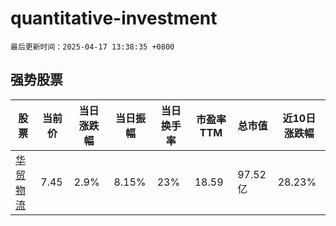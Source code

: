 # quantitative-investment

`最后更新时间：2025-04-17 13:38:35 +0800`

## 强势股票

|股票|当前价|当日涨跌幅|当日振幅|当日换手率|市盈率TTM|总市值|近10日涨跌幅|
|----|----|----|----|----|----|----|----|
|[华贸物流](https://xueqiu.com/S/SH603128)|7.45|2.9%|8.15%|23%|18.59|97.52亿|28.23%|
